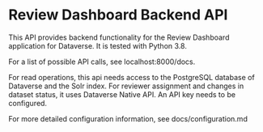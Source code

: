 # Review Dashboard Backend API 

This API provides backend functionality for the Review Dashboard application for Dataverse. It is tested with Python 3.8. 

For a list of possible API calls, see localhost:8000/docs. 

For read operations, this api needs access to the PostgreSQL database of Dataverse and the Solr index. For reviewer assignment and changes in dataset status, it uses Dataverse Native API. An API key needs to be configured.

For more detailed configuration information, see docs/configuration.md